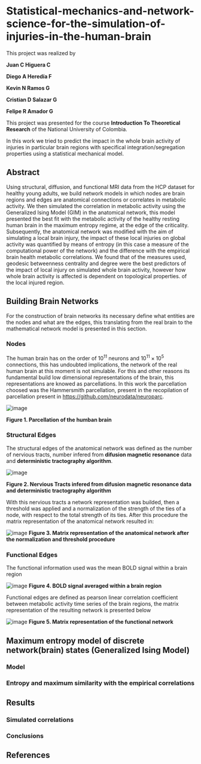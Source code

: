 # Statistical-mechanics-and-network-science-for-the-simulation-of-injuries-in-the-human-brain
This project was realized by

**Juan C Higuera C**

**Diego A Heredía F**

**Kevin N Ramos G**

**Cristian D Salazar G**

**Felipe R Amador G**


This project was presented for the course **Introduction To Theoretical Research** of the National University of Colombia. 


In this work we tried to predict the impact in the whole brain activity of injuries in particular brain regions with specifical integration/segregation properties using a statistical mechanical model.

## Abstract 
Using structural, diffusion, and functional MRI data from the HCP dataset for healthy young adults, we build network models in which nodes are brain regions and edges are anatomical connections or correlates in metabolic activity. We then simulated the correlation in metabolic activity using the Generalized Ising Model (GIM) in the anatomical network, this model presented the best fit with the metabolic activity of the healthy resting human brain in the maximum entropy regime, at the edge of the criticality. Subsequently, the anatomical network was modified with the aim of simulating a local brain injury, the impact of these local injuries on global activity was quantified by means of entropy (in this case a measure of the computational power of the network) and the difference with the empirical brain health metabolic correlations. We found that of the measures used, geodesic betweenness centrality and degree were the best predictors of the impact of local injury on simulated whole brain activity, however how whole brain activity is affected is dependent on topological properties. of the local injured region.

## Building Brain Networks
For the construction of brain networks its necessary define what entities are the nodes and what are the edges, this translating from the real brain to the mathematical network model is presented in this section.


### Nodes
The human brain has on the order of $10^{11}$ neurons and $10^{11} \times 10^5$ connections, this has undoubted implications, the network of the real human brain at this moment is not simulable. For this and other reasons its fundamental build low dimensional representations of the brain, this representations are knowed as parcellations. In this work the parcellation choosed was the Hammersmith parcellation, present in the recopilation of parcellation present in https://github.com/neurodata/neuroparc.

![image](https://github.com/JuanHigueraC/Statistical-mechanics-and-network-science-for-the-simulation-of-injuries-in-the-human-brain/blob/083983ed2c104290ca1ca5c9cad892a3e4828559/Images/parcellation.PNG)

**Figure 1. Parcellation of the humban brain**

### Structural Edges
The structural edges of the anatomical network was defined as the number of nervious tracts, number infered from **difusion magnetic resonance** data and **deterministic tractography algorithm**.

![image](https://github.com/JuanHigueraC/Statistical-mechanics-and-network-science-for-the-simulation-of-injuries-in-the-human-brain/blob/8272ed1223cd5a76251eeaf03fa0d49e19be387c/Images/tractografia.PNG)

**Figure 2. Nervious Tracts infered from difusion magnetic resonance data and deterministic tractography algorithm**

With this nervious tracts a network representation was builded, then a threshold was applied and a normalization of the strength of the ties of a node, with respect to the total strength of its ties. After this procedure the matrix representation of the anatomical network resulted in:

![image](https://github.com/JuanHigueraC/Statistical-mechanics-and-network-science-for-the-simulation-of-injuries-in-the-human-brain/blob/2f05373eb73032d86fc85a2e2eb5797561e219e9/Images/SC.PNG)
**Figure 3. Matrix representation of the anatomical network after the normalization and threshold procedure**

### Functional Edges

The functional information used was the mean BOLD signal within a brain region

![image](https://github.com/JuanHigueraC/Statistical-mechanics-and-network-science-for-the-simulation-of-injuries-in-the-human-brain/blob/2f05373eb73032d86fc85a2e2eb5797561e219e9/Images/bold%20parcel%20signa.PNG)
**Figure 4. BOLD signal averaged within a brain region**

Functional edges are defined as pearson linear correlation coefficient between metabolic activity time series of the brain regions, the matrix representation of the resulting network is presented below

![image](https://github.com/JuanHigueraC/Statistical-mechanics-and-network-science-for-the-simulation-of-injuries-in-the-human-brain/blob/2f05373eb73032d86fc85a2e2eb5797561e219e9/Images/FC.PNG)
**Figure 5. Matrix representation of the functional network**

## Maximum entropy model of discrete network(brain) states (Generalized Ising Model)

### Model

### Entropy and maximum similarity with the empirical correlations

## Results

### Simulated correlations 

### Conclusions

## References
